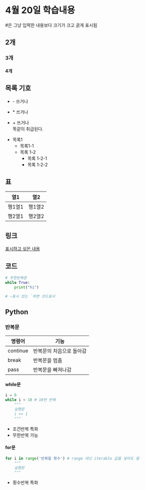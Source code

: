 # 4월 20일 학습내용
\#은 그냥 입력한 내용보다 크기가 크고 굵게 표시됨
## 2개
### 3개
#### 4개

## 목록 기호
- \- 쓰거나
* \* 쓰거나
+ \+ 쓰거나  
똑같이 취급된다.

- 목록1
    * 목록1-1
    * 목록 1-2
        - 목록 1-2-1
        * 목록 1-2-2
## 표
열1 | 열2
----|----
행1열1 | 행1열2
행2열1 | 행2열2

## 링크
[표시하고 싶은 내용](링크)

## 코드
```python
# 무한반복문
while True:
    print("hi")

# ~표시 있는 `하면 코드표시
```

## Python
### 반복문
명령어 | 기능
----|------
continue | 반복문의 처음으로 돌아감
break | 반복문을 멈춤
pass | 반복문을 빠져나감

#### while문
```python
i = 0
while i < 10 # 10번 반복
    """
    실행문
    i += 1
    """
```
- 조건반복 특화
- 무한반복 가능

#### for문
```python
for i in range('반복할 횟수') # range 대신 iterable 값을 넣어도 됨
    """
    실행문
    """
```
- 횟수반복 특화
